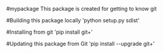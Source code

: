 #mypackage
This package is created for getting to know git

#Building this package locally
'python setup.py sdist'

#Installing from git
'pip install git+'

#Updating this package from Git
'pip install --upgrade git+'